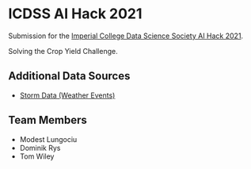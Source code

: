 # ICDSS AI Hack 2021

Submission for the [Imperial College Data Science Society AI Hack 2021](2021.aihack.org).

Solving the Crop Yield Challenge.

## Additional Data Sources

- [Storm Data (Weather Events)](https://www.ncdc.noaa.gov/stormevents/ftp.jsp)

## Team Members

- Modest Lungociu
- Dominik Rys
- Tom Wiley
